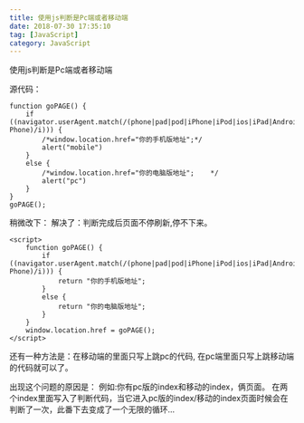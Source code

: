 ```yaml
---
title: 使用js判断是Pc端或者移动端
date: 2018-07-30 17:35:10
tag: [JavaScript]
category: JavaScript
---
```

使用js判断是Pc端或者移动端
<!-- more -->
源代码：
```
function goPAGE() {
    if ((navigator.userAgent.match(/(phone|pad|pod|iPhone|iPod|ios|iPad|Android|Mobile|BlackBerry|IEMobile|MQQBrowser|JUC|Fennec|wOSBrowser|BrowserNG|WebOS|Symbian|Windows Phone)/i))) {
        /*window.location.href="你的手机版地址";*/
        alert("mobile")
    }
    else {
        /*window.location.href="你的电脑版地址";    */
        alert("pc")
    }
}
goPAGE();
```
稍微改下：
解决了：判断完成后页面不停刷新,停不下来。
```
<script>  
    function goPAGE() {
        if ((navigator.userAgent.match(/(phone|pad|pod|iPhone|iPod|ios|iPad|Android|Mobile|BlackBerry|IEMobile|MQQBrowser|JUC|Fennec|wOSBrowser|BrowserNG|WebOS|Symbian|Windows Phone)/i))) {
            return "你的手机版地址";
        }
        else {
            return "你的电脑版地址";
        }
    }
    window.location.href = goPAGE();
</script>
```
还有一种方法是：在移动端的里面只写上跳pc的代码, 在pc端里面只写上跳移动端的代码就可以了。

出现这个问题的原因是：
例如:你有pc版的index和移动的index，俩页面。
在两个index里面写入了判断代码，当它进入pc版的index/移动的index页面时候会在判断了一次，此番下去变成了一个无限的循环...